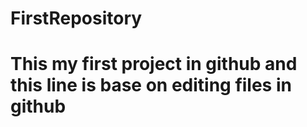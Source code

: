 # FirstRepository
# This my first project in github and this line is base on editing files in github
